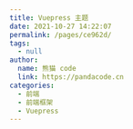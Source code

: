 ```yaml
---
title: Vuepress 主题
date: 2021-10-27 14:22:07
permalink: /pages/ce962d/
tags: 
  - null
author: 
  name: 熊猫 code
  link: https://pandacode.cn
categories: 
  - 前端
  - 前端框架
  - Vuepress
---
```

